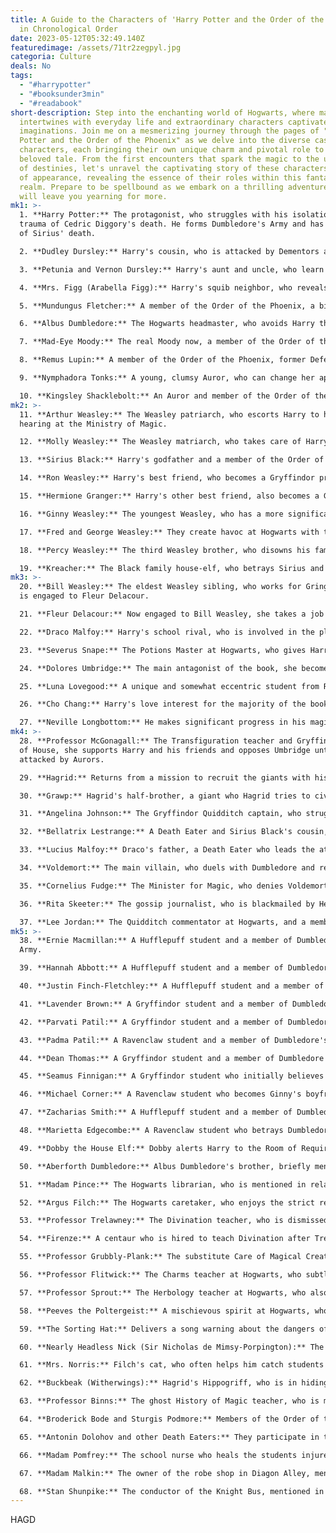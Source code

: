 ```yaml
---
title: A Guide to the Characters of 'Harry Potter and the Order of the Phoenix'
  in Chronological Order
date: 2023-05-12T05:32:49.140Z
featuredimage: /assets/71tr2zegpyl.jpg
categoria: Culture
deals: No
tags:
  - "#harrypotter"
  - "#booksunder3min"
  - "#readabook"
short-description: Step into the enchanting world of Hogwarts, where magic
  intertwines with everyday life and extraordinary characters captivate our
  imaginations. Join me on a mesmerizing journey through the pages of "Harry
  Potter and the Order of the Phoenix" as we delve into the diverse cast of
  characters, each bringing their own unique charm and pivotal role to this
  beloved tale. From the first encounters that spark the magic to the unfolding
  of destinies, let's unravel the captivating story of these characters in order
  of appearance, revealing the essence of their roles within this fantastical
  realm. Prepare to be spellbound as we embark on a thrilling adventure that
  will leave you yearning for more.
mk1: >-
  1. **Harry Potter:** The protagonist, who struggles with his isolation and the
  trauma of Cedric Diggory's death. He forms Dumbledore's Army and has visions
  of Sirius' death.

  2. **Dudley Dursley:** Harry's cousin, who is attacked by Dementors and saved by Harry.

  3. **Petunia and Vernon Dursley:** Harry's aunt and uncle, who learn about the Order of the Phoenix from a Howler sent by Albus Dumbledore.

  4. **Mrs. Figg (Arabella Figg):** Harry's squib neighbor, who reveals she's been watching over him for years.

  5. **Mundungus Fletcher:** A member of the Order of the Phoenix, a bit of a crook but loyal to Dumbledore.

  6. **Albus Dumbledore:** The Hogwarts headmaster, who avoids Harry throughout the book to prevent Voldemort from accessing his mind.

  7. **Mad-Eye Moody:** The real Moody now, a member of the Order of the Phoenix, and part of Harry's guard to Grimmauld Place.

  8. **Remus Lupin:** A member of the Order of the Phoenix, former Defense Against the Dark Arts teacher, and a werewolf. He is part of Harry's guard to Grimmauld Place.

  9. **Nymphadora Tonks:** A young, clumsy Auror, who can change her appearance at will. She is also part of Harry's guard to Grimmauld Place.

  10. **Kingsley Shacklebolt:** An Auror and member of the Order of the Phoenix, who helps protect Harry.
mk2: >-
  11. **Arthur Weasley:** The Weasley patriarch, who escorts Harry to his
  hearing at the Ministry of Magic.

  12. **Molly Weasley:** The Weasley matriarch, who takes care of Harry and the others at Grimmauld Place.

  13. **Sirius Black:** Harry's godfather and a member of the Order of the Phoenix, Sirius is killed by Bellatrix Lestrange.

  14. **Ron Weasley:** Harry's best friend, who becomes a Gryffindor prefect and joins Dumbledore's Army.

  15. **Hermione Granger:** Harry's other best friend, also becomes a Gryffindor prefect and helps Harry form Dumbledore's Army.

  16. **Ginny Weasley:** The youngest Weasley, who has a more significant role in this book. She joins Dumbledore's Army and stands by Harry's side in the Ministry.

  17. **Fred and George Weasley:** They create havoc at Hogwarts with their pranks before leaving to start their joke shop.

  18. **Percy Weasley:** The third Weasley brother, who disowns his family due to their loyalty to Dumbledore.

  19. **Kreacher:** The Black family house-elf, who betrays Sirius and gives away the Order's secrets to Narcissa Malfoy.
mk3: >-
  20. **Bill Weasley:** The eldest Weasley sibling, who works for Gringotts and
  is engaged to Fleur Delacour.

  21. **Fleur Delacour:** Now engaged to Bill Weasley, she takes a job at Gringotts to improve her English.

  22. **Draco Malfoy:** Harry's school rival, who is involved in the plot to get the prophecy.

  23. **Severus Snape:** The Potions Master at Hogwarts, who gives Harry Occlumency lessons to help him block Voldemort's mind-reading.

  24. **Dolores Umbridge:** The main antagonist of the book, she becomes the Defense Against the Dark Arts teacher and later the High Inquisitor of Hogwarts, enforcing harsh rules and punishments.

  25. **Luna Lovegood:** A unique and somewhat eccentric student from Ravenclaw, Luna becomes a valuable friend to Harry and a member of Dumbledore's Army.

  26. **Cho Chang:** Harry's love interest for the majority of the book, she also joins Dumbledore's Army.

  27. **Neville Longbottom:** He makes significant progress in his magical abilities while a member of Dumbledore's Army, and accompanies Harry to the Ministry of Magic.
mk4: >-
  28. **Professor McGonagall:** The Transfiguration teacher and Gryffindor Head
  of House, she supports Harry and his friends and opposes Umbridge until she is
  attacked by Aurors.

  29. **Hagrid:** Returns from a mission to recruit the giants with his half-brother Grawp, and faces the threat of being sacked by Umbridge.

  30. **Grawp:** Hagrid's half-brother, a giant who Hagrid tries to civilize.

  31. **Angelina Johnson:** The Gryffindor Quidditch captain, who struggles to keep the team together in the face of Umbridge's interference.

  32. **Bellatrix Lestrange:** A Death Eater and Sirius Black's cousin, who kills Sirius in the battle at the Ministry of Magic.

  33. **Lucius Malfoy:** Draco's father, a Death Eater who leads the attack on the Ministry of Magic.

  34. **Voldemort:** The main villain, who duels with Dumbledore and reveals himself to the Ministry.

  35. **Cornelius Fudge:** The Minister for Magic, who denies Voldemort's return until he sees him at the Ministry.

  36. **Rita Skeeter:** The gossip journalist, who is blackmailed by Hermione into writing an article about Harry's side of the story.

  37. **Lee Jordan:** The Quidditch commentator at Hogwarts, and a member of Dumbledore's Army.
mk5: >-
  38. **Ernie Macmillan:** A Hufflepuff student and a member of Dumbledore's
  Army.

  39. **Hannah Abbott:** A Hufflepuff student and a member of Dumbledore's Army.

  40. **Justin Finch-Fletchley:** A Hufflepuff student and a member of Dumbledore's Army.

  41. **Lavender Brown:** A Gryffindor student and a member of Dumbledore's Army.

  42. **Parvati Patil:** A Gryffindor student and a member of Dumbledore's Army.

  43. **Padma Patil:** A Ravenclaw student and a member of Dumbledore's Army.

  44. **Dean Thomas:** A Gryffindor student and a member of Dumbledore's Army.

  45. **Seamus Finnigan:** A Gryffindor student who initially believes the Ministry's smear campaign against Harry but eventually joins Dumbledore's Army.

  46. **Michael Corner:** A Ravenclaw student who becomes Ginny's boyfriend after they both join Dumbledore's Army.

  47. **Zacharias Smith:** A Hufflepuff student and a member of Dumbledore's Army.

  48. **Marietta Edgecombe:** A Ravenclaw student who betrays Dumbledore's Army to Umbridge.

  49. **Dobby the House Elf:** Dobby alerts Harry to the Room of Requirement, which becomes the meeting place for Dumbledore's Army.

  50. **Aberforth Dumbledore:** Albus Dumbledore's brother, briefly mentioned as the barman at the Hog's Head where the first meeting of Dumbledore's Army takes place.

  51. **Madam Pince:** The Hogwarts librarian, who is mentioned in relation to a book that Hermione borrows.

  52. **Argus Filch:** The Hogwarts caretaker, who enjoys the strict regime under Umbridge.

  53. **Professor Trelawney:** The Divination teacher, who is dismissed by Umbridge but allowed to remain at Hogwarts by Dumbledore.

  54. **Firenze:** A centaur who is hired to teach Divination after Trelawney's dismissal, much to the disapproval of his herd.

  55. **Professor Grubbly-Plank:** The substitute Care of Magical Creatures teacher while Hagrid is away, she is well-liked by the students except for Harry, Ron, and Hermione, who remain loyal to Hagrid.

  56. **Professor Flitwick:** The Charms teacher at Hogwarts, who subtly assists and supports Dumbledore's Army.

  57. **Professor Sprout:** The Herbology teacher at Hogwarts, who also supports Dumbledore's Army.

  58. **Peeves the Poltergeist:** A mischievous spirit at Hogwarts, who causes even more chaos during Umbridge's tenure.

  59. **The Sorting Hat:** Delivers a song warning about the dangers of division within Hogwarts.

  60. **Nearly Headless Nick (Sir Nicholas de Mimsy-Porpington):** The ghost of Gryffindor House, who comforts Harry about Sirius' death.

  61. **Mrs. Norris:** Filch's cat, who often helps him catch students breaking the school rules.

  62. **Buckbeak (Witherwings):** Hagrid's Hippogriff, who is in hiding after his trial in the third book.

  63. **Professor Binns:** The ghost History of Magic teacher, who is mentioned briefly.

  64. **Broderick Bode and Sturgis Podmore:** Members of the Order of the Phoenix, who are victims of Death Eater attacks.

  65. **Antonin Dolohov and other Death Eaters:** They participate in the Battle of the Department of Mysteries.

  66. **Madam Pomfrey:** The school nurse who heals the students injured in the battle at the Ministry.

  67. **Madam Malkin:** The owner of the robe shop in Diagon Alley, mentioned in passing.

  68. **Stan Shunpike:** The conductor of the Knight Bus, mentioned in passing as being under the Imperius Curse.
---
```

H﻿AGD